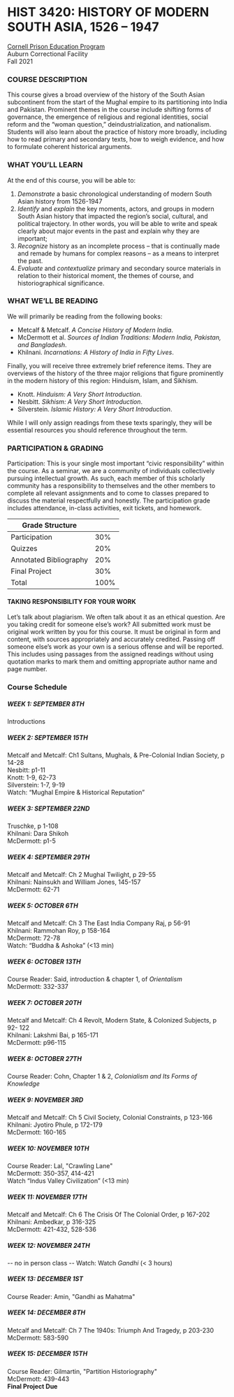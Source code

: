 # HIST 3420: HISTORY OF MODERN SOUTH ASIA, 1526 – 1947

[Cornell Prison Education Program](https://cpep.cornell.edu/)  
Auburn Correctional Facility  
Fall 2021  

### COURSE DESCRIPTION
This course gives a broad overview of the history of the South Asian subcontinent from the start of the Mughal empire to its partitioning into India and Pakistan. Prominent themes in the course include shifting forms of governance, the emergence of religious and regional identities, social reform and the “woman question,” deindustrialization, and nationalism. Students will also learn about the practice of history more broadly, including how to read primary and secondary texts, how to weigh evidence, and how to formulate coherent historical arguments.

### WHAT YOU’LL LEARN  

At the end of this course, you will be able to:

1.	_Demonstrate_ a basic chronological understanding of modern South Asian history from 1526-1947
2.	_Identify_ and _explain_ the key moments, actors, and groups in modern South Asian history that impacted the region’s social, cultural, and political trajectory. In other words, you will be able to write and speak clearly about major events in the past and explain why they are important;
3.	_Recognize_ history as an incomplete process – that is continually made and remade by humans for complex reasons – as a means to interpret the past.
4.	_Evaluate_ and _contextualize_ primary and secondary source materials in relation to their historical moment, the themes of course, and historiographical significance.

### WHAT WE’LL BE READING

We will primarily be reading from the following books: 

- Metcalf & Metcalf. _A Concise History of Modern India_. 
- McDermott et al. _Sources of Indian Traditions: Modern India, Pakistan, and Bangladesh_. 
- Khilnani. _Incarnations: A History of India in Fifty Lives_. 

Finally, you will receive three extremely brief reference items. They are overviews of the history of the three major religions that figure prominently in the modern history of this region: Hinduism, Islam, and Sikhism. 

- Knott. _Hinduism: A Very Short Introduction_.
- Nesbitt. _Sikhism: A Very Short Introduction_.
- Silverstein. _Islamic History: A Very Short Introduction_.

While I will only assign readings from these texts sparingly, they will be essential resources you should reference throughout the term.

### PARTICIPATION & GRADING 

Participation: This is your single most important “civic responsibility” within the course. As a seminar, we are a community of individuals collectively pursuing intellectual growth. As such, each member of this scholarly community has a responsibility to themselves and the other members to complete all relevant assignments and to come to classes prepared to discuss the material respectfully and honestly. The participation grade includes attendance, in-class activities, exit tickets, and homework. 

| Grade Structure  |   |
|---|---|
| Participation  | 30%  |
|  Quizzes | 20%  |
| Annotated Bibliography  | 20%  |
| Final Project  |  30% |
| Total  |  100% |

#### TAKING RESPONSIBILITY FOR YOUR WORK

Let’s talk about plagiarism. We often talk about it as an ethical question. Are you taking credit for someone else’s work? All submitted work must be original work written by you for this course. It must be original in form and content, with sources appropriately and accurately credited. Passing off someone else’s work as your own is a serious offense and will be reported. This includes using passages from the assigned readings without using quotation marks to mark them and omitting appropriate author name and page number.

### Course Schedule 

##### WEEK 1: SEPTEMBER 8TH 
Introductions

##### WEEK 2: SEPTEMBER 15TH 
Metcalf and Metcalf: Ch1 Sultans, Mughals, & Pre-Colonial Indian Society, p 14-28    
Nesbitt: p1-11    
Knott: 1-9, 62-73    
Silverstein: 1-7, 9-19    
Watch:	“Mughal Empire & Historical Reputation” 

##### WEEK 3: SEPTEMBER 22ND 
Truschke, p 1-108    
Khilnani: Dara Shikoh    
McDermott:  p1-5    

##### WEEK 4: SEPTEMBER 29TH 
Metcalf and Metcalf: Ch 2 Mughal Twilight, p 29-55    
Khilnani: Nainsukh and William Jones, 145-157    
McDermott:  62-71    

##### WEEK 5: OCTOBER 6TH 
Metcalf and Metcalf: Ch 3 The East India Company Raj, p 56-91    
Khilnani: Rammohan Roy, p 158-164    
McDermott:  72-78    
Watch: “Buddha & Ashoka” (<13 min)    

##### WEEK 6: OCTOBER 13TH 
Course Reader: Said, introduction & chapter 1, of _Orientalism_    
McDermott:  332-337   

##### WEEK 7: OCTOBER 20TH 
Metcalf and Metcalf: Ch 4 Revolt, Modern State, & Colonized Subjects, p 92- 122   
Khilnani: Lakshmi Bai, p 165-171   
McDermott:  p96-115   

##### WEEK 8: OCTOBER 27TH 
Course Reader: Cohn, Chapter 1 & 2, _Colonialism and Its Forms of Knowledge_   

##### WEEK 9: NOVEMBER 3RD 
Metcalf and Metcalf: Ch 5 Civil Society, Colonial Constraints, p 123-166   
Khilnani: Jyotiro Phule, p 172-179   
McDermott:  160-165   

##### WEEK 10: NOVEMBER 10TH 
Course Reader: Lal, "Crawling Lane"   
McDermott:  350-357, 414-421   
Watch	“Indus Valley Civilization” (<13 min)   

##### WEEK 11: NOVEMBER 17TH 
Metcalf and Metcalf: Ch 6 The Crisis Of The Colonial Order, p 167-202   
Khilnani: Ambedkar, p 316-325   
McDermott:  421-432, 528-536   

##### WEEK 12: NOVEMBER 24TH 
-- no in person class --
Watch: Watch	_Gandhi_ (< 3 hours)   

##### WEEK 13: DECEMBER  1ST 
Course Reader: Amin, "Gandhi as Mahatma"   

##### WEEK 14: DECEMBER 8TH 
Metcalf and Metcalf: Ch 7 The 1940s: Triumph And Tragedy, p 203-230   
McDermott:  583-590   

##### WEEK 15: DECEMBER 15TH  
Course Reader: Gilmartin, "Partition Historiography"   
McDermott:  439-443   
**Final Project Due**
